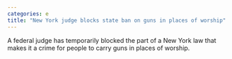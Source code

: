 ```yaml
---
categories: e
title: "New York judge blocks state ban on guns in places of worship"
---
```

A federal judge has temporarily blocked the part of a New York law that makes it a crime for people to carry guns in places of worship.